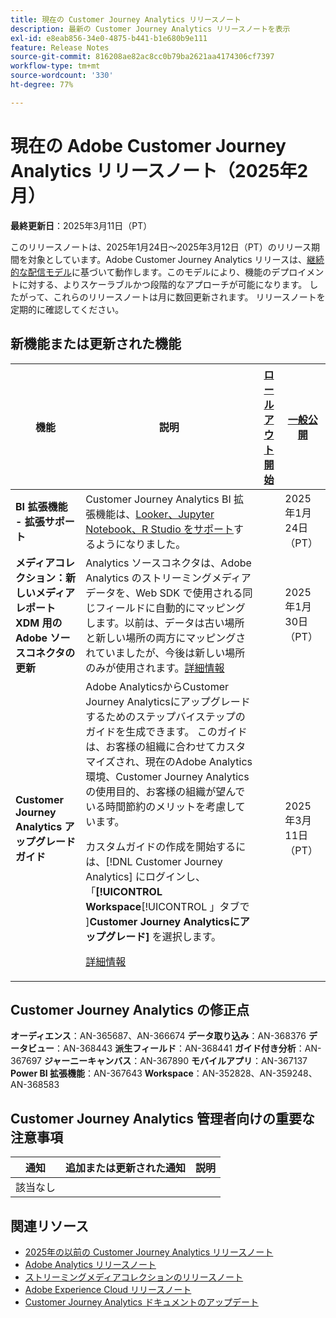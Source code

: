 ```yaml
---
title: 現在の Customer Journey Analytics リリースノート
description: 最新の Customer Journey Analytics リリースノートを表示
exl-id: e8eab856-34e0-4875-b441-b1e680b9e111
feature: Release Notes
source-git-commit: 816208ae82ac8cc0b79ba2621aa4174306cf7397
workflow-type: tm+mt
source-wordcount: '330'
ht-degree: 77%

---
```


# 現在の Adobe Customer Journey Analytics リリースノート（2025年2月）

**最終更新日**：2025年3月11日（PT）

このリリースノートは、2025年1月24日～2025年3月12日（PT）のリリース期間を対象としています。Adobe Customer Journey Analytics リリースは、[継続的な配信モデル](releases.md)に基づいて動作します。このモデルにより、機能のデプロイメントに対する、よりスケーラブルかつ段階的なアプローチが可能になります。 したがって、これらのリリースノートは月に数回更新されます。 リリースノートを定期的に確認してください。

## 新機能または更新された機能

| 機能 | 説明 | [ロールアウト開始](releases.md) | [一般公開](releases.md) |
| ----------- | ---------- | ------- | ---- |
| **BI 拡張機能 - 拡張サポート** | Customer Journey Analytics BI 拡張機能は、[Looker、Jupyter Notebook、R Studio をサポート](https://experienceleague.adobe.com/ja/docs/analytics-platform/using/cja-usecases/data-views/bi-extension-usecases)するようになりました。 |   | 2025年1月24日（PT） |
| **メディアコレクション：新しいメディアレポート XDM 用の Adobe ソースコネクタの更新** | Analytics ソースコネクタは、Adobe Analytics のストリーミングメディアデータを、Web SDK で使用される同じフィールドに自動的にマッピングします。以前は、データは古い場所と新しい場所の両方にマッピングされていましたが、今後は新しい場所のみが使用されます。[詳細情報](https://experienceleague.adobe.com/ja/docs/analytics/implementation/aep-edge/xdm-var-mapping) |  | 2025年1月30日（PT） |
| **Customer Journey Analytics アップグレードガイド** | Adobe AnalyticsからCustomer Journey Analyticsにアップグレードするためのステップバイステップのガイドを生成できます。 このガイドは、お客様の組織に合わせてカスタマイズされ、現在のAdobe Analytics環境、Customer Journey Analyticsの使用目的、お客様の組織が望んでいる時間節約のメリットを考慮しています。<p>カスタムガイドの作成を開始するには、[!DNL Customer Journey Analytics] にログインし、「**[!UICONTROL Workspace**[!UICONTROL 」タブで ]**Customer Journey Analyticsにアップグレード]** を選択します。<p>[詳細情報](https://experienceleague.adobe.com/en/docs/analytics-platform/using/compare-aa-cja/upgrade-to-cja/cja-upgrade-recommendations#recommended-upgrade-steps-for-most-organizations) |  | 2025年3月11日（PT） |


## Customer Journey Analytics の修正点

**オーディエンス**：AN-365687、AN-366674
**データ取り込み**：AN-368376
**データビュー**：AN-368443
**派生フィールド**：AN-368441
**ガイド付き分析**：AN-367697
**ジャーニーキャンバス**：AN-367890
**モバイルアプリ**：AN-367137
**Power BI 拡張機能**：AN-367643
**Workspace**：AN-352828、AN-359248、AN-368583


## Customer Journey Analytics 管理者向けの重要な注意事項

| 通知 | 追加または更新された通知 | 説明 |
| --- | --- | --- |
| 該当なし | | |

## 関連リソース

* [2025年の以前の Customer Journey Analytics リリースノート](/help/release-notes/2025.md)
* [Adobe Analytics リリースノート](https://experienceleague.adobe.com/docs/analytics/release-notes/latest.html?lang=ja)
* [ストリーミングメディアコレクションのリリースノート](https://experienceleague.adobe.com/docs/media-analytics/using/additional-resources/release-notes.html?lang=ja)
* [Adobe Experience Cloud リリースノート](https://experienceleague.adobe.com/docs/release-notes/experience-cloud/current.html?lang=ja)
* [Customer Journey Analytics ドキュメントのアップデート](/help/release-notes/doc-changes.md)
